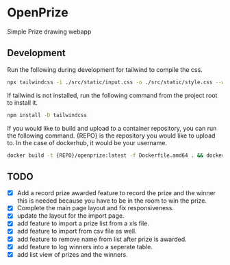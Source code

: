 # OpenPrize

Simple Prize drawing webapp

## Development

Run the following during development for tailwind to compile the css.

```bash
npx tailwindcss -i ./src/static/input.css -o ./src/static/style.css --watch
```

If tailwind is not installed, run the following command from the project root to install it.

```bash
npm install -D tailwindcss
```

If you would like to build and upload to a container repository, you can run the following command.
{REPO} is the repository you would like to upload to. In the case of dockerhub, it would be your username.

```bash
docker build -t {REPO}/openprize:latest -f Dockerfile.amd64 . && docker push {REPO}/openprize:latest
```

## TODO

- [x] Add a record prize awarded feature to record the prize and the winner this is needed because you have to be in the room to win the prize.
- [x] Complete the main page layout and fix responsiveness.
- [x] update the layout for the import page.
- [x] add feature to import a prize list from a xls file.
- [x] add feature to import from csv file as well.
- [x] add feature to remove name from list after prize is awarded.
- [x] add feature to log winners into a seperate table.
- [x] add list view of prizes and the winners.
